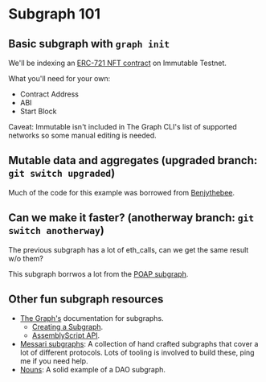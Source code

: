 # Subgraph 101

## Basic subgraph with `graph init`

We'll be indexing an [ERC-721 NFT contract](https://explorer.testnet.immutable.com/token/0xD2c0e3119C67d7A21fFC74383fB10e510F706A45) on Immutable Testnet.

What you'll need for your own:
- Contract Address
- ABI
- Start Block

Caveat: Immutable isn't included in The Graph CLI's list of supported networks so some manual editing is needed.

## Mutable data and aggregates (upgraded branch: `git switch upgraded`)

Much of the code for this example was borrowed from [Benjythebee](https://github.com/Benjythebee/erc721-and-erc1155-subgraph).

## Can we make it faster? (anotherway branch: `git switch anotherway`)

The previous subgraph has a lot of eth_calls, can we get the same result w/o them?

This subgraph borrwos a lot from the [POAP subgraph](https://github.com/poap-xyz/poap-subgraph).

## Other fun subgraph resources

- [The Graph's](https://thegraph.com/docs/en/quick-start/) documentation for subgraphs.
  - [Creating a Subgraph](https://thegraph.com/docs/en/developing/creating-a-subgraph/).
  - [AssemblyScript API](https://thegraph.com/docs/en/developing/graph-ts/README/).
- [Messari subgraphs](https://github.com/messari/subgraphs): A collection of hand crafted subgraphs that cover a lot of different protocols. Lots of tooling is involved to build these, ping me if you need help.
- [Nouns](https://github.com/nounsDAO/nouns-monorepo/tree/master/packages/nouns-subgraph): A solid example of a DAO subgraph.
